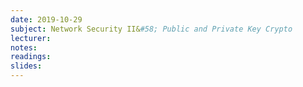 ```yaml
---
date: 2019-10-29
subject: Network Security II&#58; Public and Private Key Crypto
lecturer: 
notes: 
readings:
slides:
---
```

